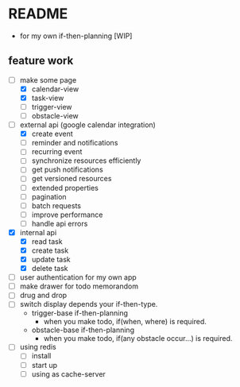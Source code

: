 # README
- for my own if-then-planning [WIP]

## feature work
- [ ] make some page
    - [x] calendar-view
    - [x] task-view
    - [ ] trigger-view
    - [ ] obstacle-view
- [ ] external api (google calendar integration)
    - [x] create event
    - [ ] reminder and notifications
    - [ ] recurring event
    - [ ] synchronize resources efficiently
    - [ ] get push notifications
    - [ ] get versioned resources
    - [ ] extended properties
    - [ ] pagination
    - [ ] batch requests
    - [ ] improve performance
    - [ ] handle api errors
- [x] internal api
    - [x] read task
    - [x] create task
    - [x] update task
    - [x] delete task
- [ ] user authentication for my own app
- [ ] make drawer for todo memorandom
- [ ] drug and drop
- [ ] switch display depends your if-then-type.
    - trigger-base if-then-planning
        - when you make todo, if(when, where) is required.
    - obstacle-base if-then-planning
        - when you make todo, if(any obstacle occur...) is required.
- [ ] using redis
    - [ ] install
    - [ ] start up
    - [ ] using as cache-server
